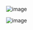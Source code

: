 ![image](https://github.com/user-attachments/assets/d9bfaac5-9ab8-4c4b-9337-0d1ff442758c)

  ![image](https://github.com/user-attachments/assets/44c3cebe-54dc-47b3-86ca-6eec8bac071c)
